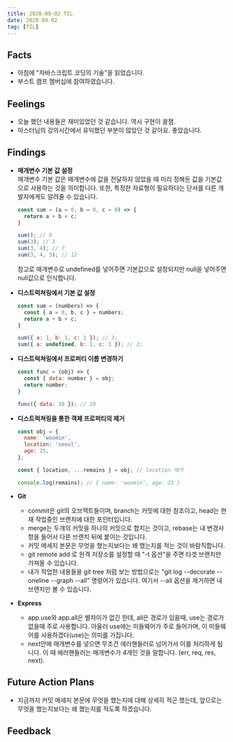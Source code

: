 ```yaml
---
title: 2020-09-02 TIL
date: 2020-09-02
tag: [TIL]
---
```


## Facts

- 아침에 "자바스크립트 코딩의 기술"을 읽었습니다.
- 부스트 캠프 멤버십에 참여하였습니다.

## Feelings

- 오늘 했던 내용들은 재미있었던 것 같습니다. 역시 구현이 꿀잼.
- 마스터님의 강의시간에서 유익했던 부분이 많았던 것 같아요. 좋았습니다.

## Findings

- **매개변수 기본 값 설정**  
  매개변수 기본 값은 매개변수에 값을 전달하지 않았을 때 미리 정해둔 값을 기본값으로 사용하는 것을 의미합니다. 또한, 특정한 자료형이 필요하다는 단서를 다른 개발자에게도 알려줄 수 있습니다.

    ```js
    const sum = (a = 0, b = 0, c = 0) => {
      return a + b + c;
    }

    sum(); // 0
    sum(3); // 3
    sum(3, 4); // 7
    sum(3, 4, 5); // 12
    ```

    참고로 매개변수로 undefined를 넣어주면 기본값으로 설정되지만 null을 넣어주면 null값으로 인식합니다.
- **디스트럭쳐링에서 기본 값 설정**  

    ```js
    const sum = (numbers) => {
      const { a = 0, b, c } = numbers;
      return a + b + c;
    }

    sum({ a: 1, b: 1, c: 1 }); // 3;
    sum({ a: undefined, b: 1, c: 1 }); // 2;
    ```

- **디스트럭쳐링에서 프로퍼티 이름 변경하기**

    ```js
    const func = (obj) => {
      const { data: number } = obj;
      return number;
    }

    func({ data: 10 }); // 10
    ```

- **디스트럭쳐링을 통한 객체 프로퍼티의 제거**

    ```js
    const obj = {
      name: 'woomin',
      location: 'seoul',
      age: 25,
    };

    const { location, ...remains } = obj; // location 제거

    console.log(remains); // { name: 'woomin', age: 25 }
    ```

- **Git**
  - commit은 git의 오브젝트들이며, branch는 커밋에 대한 참조이고, head는 현재 작업중인 브랜치에 대한 포인터입니다.
  - merge는 두개의 커밋을 하나의 커밋으로 합치는 것이고, rebase는 내 변경사항을 들어서 다른 브랜치 뒤에 붙이는 것입니다.
  - 커밋 메세지 본문은 무엇을 했는지보다는 왜 했는지를 적는 것이 바람직합니다.
  - git remote add 로 원격 저장소를 설정할 때 "-t 옵션"을 주면 타겟 브랜치만 가져올 수 있습니다.
  - 내가 작업한 내용들을 git tree 처럼 보는 방법으로는 "git log --decorate --oneline --graph --all" 명령어가 있습니다. 여기서 --all 옵션을 제거하면 내 브랜치만 볼 수 있습니다.
- **Express**
  - app.use와 app.all은 별차이가 없긴 한데, all은 경로가 있을때, use는 경로가 없을때 주로 사용합니다. 아울러 use에는 미들웨어가 주로 들어가며, 이 미들웨어를 사용하겠다(use)는 의미를 가집니다.
  - next안에 매개변수를 넣으면 무조건 에러핸들러로 넘어가서 이를 처리하게 됩니다. 이 때 에러핸들러는 매개변수가 4개인 것을 말합니다. (err, req, res, next).

## Future Action Plans

- 지금까지 커밋 메세지 본문에 무엇을 했는지에 대해 상세히 적곤 했는데, 앞으로는 무엇을 했는지보다는 왜 했는지를 적도록 하겠습니다.

## Feedback
